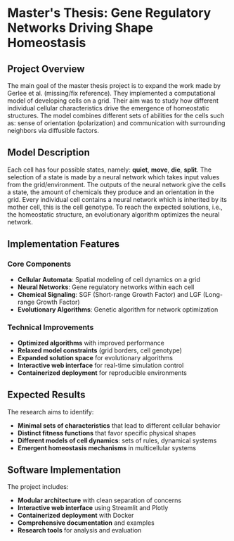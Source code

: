 # Master's Thesis: Gene Regulatory Networks Driving Shape Homeostasis

## Project Overview

The main goal of the master thesis project is to expand the work made by Gerlee et al. (missing/fix reference). 
They implemented a computational model of developing cells on a grid.
Their aim was to study how different 
individual cellular characteristics drive the emergence of homeostatic structures. The model combines 
different sets of abilities for the cells such as: sense of orientation (polarization) and communication with 
surrounding neighbors via diffusible factors.

## Model Description

Each cell has four possible states, namely: **quiet**, **move**, **die**, **split**. The selection of a state is 
made by a neural network which takes input values from the grid/environment. The outputs of the neural network give the cells a state, the amount 
of chemicals they produce and an orientation in the grid. Every individual cell contains a neural network which is inherited by its mother 
cell, this is the cell genotype. To reach the expected solutions, i.e., the homeostatic structure, an 
evolutionary algorithm optimizes the neural network.

## Implementation Features

### Core Components
- **Cellular Automata**: Spatial modeling of cell dynamics on a grid
- **Neural Networks**: Gene regulatory networks within each cell
- **Chemical Signaling**: SGF (Short-range Growth Factor) and LGF (Long-range Growth Factor)
- **Evolutionary Algorithms**: Genetic algorithm for network optimization

### Technical Improvements
- **Optimized algorithms** with improved performance
- **Relaxed model constraints** (grid borders, cell genotype)
- **Expanded solution space** for evolutionary algorithms
- **Interactive web interface** for real-time simulation control
- **Containerized deployment** for reproducible environments

## Expected Results

The research aims to identify:
- **Minimal sets of characteristics** that lead to different cellular behavior
- **Distinct fitness functions** that favor specific physical shapes
- **Different models of cell dynamics**: sets of rules, dynamical systems
- **Emergent homeostasis mechanisms** in multicellular systems

## Software Implementation

The project includes:
- **Modular architecture** with clean separation of concerns
- **Interactive web interface** using Streamlit and Plotly
- **Containerized deployment** with Docker
- **Comprehensive documentation** and examples
- **Research tools** for analysis and evaluation 

